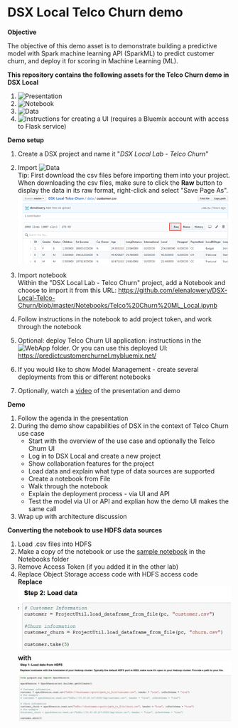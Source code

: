 # DSX Local Telco Churn demo

**Objective**

The objective of this demo asset is to demonstrate building a predictive model with Spark machine learning API (SparkML) to predict customer churn, and deploy it for scoring in Machine Learning (ML).

**This repository contains the following assets for the Telco Churn demo in DSX Local**
1. ![Presentation](Presentation)
2. ![Notebook](Notebooks)
3. ![Data](data)
4. ![Instructions for creating a UI](WebApp) (requires a Bluemix account with access to Flask service)

**Demo setup**
1. Create a DSX project and name it "*DSX Local Lab - Telco Churn*"
2. Import ![Data](data) <br/>
Tip: First download the csv files before importing them into your project.  When downloading the csv files, make sure to click the **Raw** button to display the data in its raw format, right-click and select "Save Page As".
![Download CSV files](static/img/download_csv.png?raw=true)

3. Import notebook <br/>
Within the "DSX Local Lab - Telco Churn" project, add a Notebook and choose to import it from this URL: https://github.com/elenalowery/DSX-Local-Telco-Churn/blob/master/Notebooks/Telco%20Churn%20ML_Local.ipynb

4. Follow instructions in the notebook to add project token, and work through the notebook
5. Optional: deploy Telco Churn UI application: instructions in the ![WebApp](WebApp) folder. Or you can use this deployed UI: https://predictcustomerchurnel.mybluemix.net/
6. If you would like to show Model Management - create several deployments from this or different notebooks
7. Optionally, watch a [video](https://ibm.box.com/s/9u40d8ug8paajh35ars0vtvhj48964wb) of the presentation and demo

**Demo**
1. Follow the agenda in the presentation 
2. During the demo show capabilities of DSX in the context of Telco Churn use case
   * Start with the overview of the use case and optionally the Telco Churn UI
   * Log in to DSX Local and create a new project
   * Show collaboration features for the project
   * Load data and explain what type of data sources are supported
   * Create a notebook from File
   * Walk through the notebook
   * Explain the deployment process - via UI and API
   * Test the model via UI or API and explian how the demo UI makes the same call
3. Wrap up with architecture discussion 

**Converting the notebook to use HDFS data sources**
1. Load .csv files into HDFS
2. Make a copy of the notebook or use the [sample notebook](https://github.com/elenalowery/DSX-Local-Telco-Churn/blob/master/Notebooks/TelcoChurn_HDP.ipynb) in the Notebooks folder
3. Remove Access Token (if you added it in the other lab)
4. Replace Object Storage access code with HDFS access code <br>
**Replace**<br>
![LoadData_OS](static/img/LoadData_OS.JPG?raw=true) <br>
**with**<br>
![LoadData_HDFS](static/img/LoadData_HDFS.JPG?raw=true) <br>


